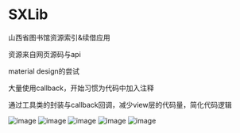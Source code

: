 # SXLib
山西省图书馆资源索引&amp;续借应用

资源来自网页源码与api

material design的尝试

大量使用callback，开始习惯为代码中加入注释

通过工具类的封装与callback回调，减少view层的代码量，简化代码逻辑

![image](https://github.com/YuanWenHai/SXLib/blob/master/screenShots/1.jpg)
![image](https://github.com/YuanWenHai/SXLib/blob/master/screenShots/2.jpg)
![image](https://github.com/YuanWenHai/SXLib/blob/master/screenShots/3.jpg)
![image](https://github.com/YuanWenHai/SXLib/blob/master/screenShots/4.jpg)
![image](https://github.com/YuanWenHai/SXLib/blob/master/screenShots/5.jpg)

